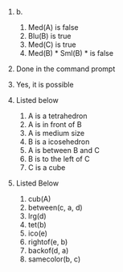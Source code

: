 1. b.
	1. Med(A) is false
	2. Blu(B) is true
	3. Med(C) is true
	4. Med(B) * Sml(B) * is false

2. Done in the command prompt

3. Yes, it is possible

4. Listed below
	1. A is a tetrahedron
	2. A is in front of B
	3. A is medium size
	4. B is a icosehedron
	5. A is between B and C
	6. B is to the left of C
	7. C is a cube

5. Listed Below
	1. cub(A)
	2. between(c, a, d)
	3. lrg(d)
	4. tet(b)
	5. ico(e)
	6. rightof(e, b)
	7. backof(d, a)
	8. samecolor(b, c)